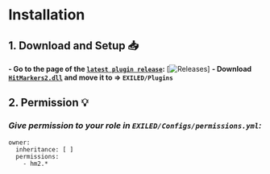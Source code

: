 # Installation
## 1. Download and Setup :inbox_tray:
**- Go to the page of the [``latest plugin release``](https://github.com/CapyTeam-SCP-SL/HitMarkers2/releases/latest):**
[![Releases](https://media.discordapp.net/attachments/1145984516805103626/1156622149210095656/image.png?ex=6515a3d1&is=65145251&hm=9253c3588d9bef2effbd5d608f4d5e4984938a1b818707b8b3cb5d31cbd9bbe7)]
**- Download [``HitMarkers2.dll``](https://github.com/CapyTeam-SCP-SL/HitMarkers2/releases/latest) and move it to => ``EXILED/Plugins``**
## 2. Permission :bulb:
### *Give permission to your role in ``EXILED/Configs/permissions.yml``:*

```
owner:
  inheritance: [ ]
  permissions:
    - hm2.*
```